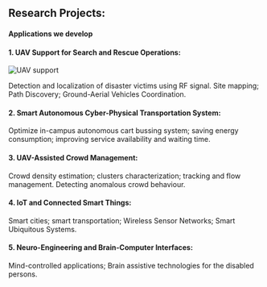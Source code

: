 ## Research Projects: <h4> Applications we develop </h4>

#### 1. UAV Support for Search and Rescue Operations:
![UAV support](https://user-images.githubusercontent.com/60743412/74014657-9288e580-49a8-11ea-8d5a-626e1a4186f9.png)

Detection and localization  of disaster victims using RF signal. Site mapping; Path Discovery; Ground-Aerial Vehicles Coordination.
#### 2. Smart Autonomous Cyber-Physical Transportation System: 
Optimize in-campus autonomous cart bussing system; saving energy consumption; improving service availability and waiting time.
#### 3. UAV-Assisted Crowd Management: 
Crowd density estimation; clusters characterization; tracking and flow management. Detecting  anomalous crowd behaviour.
#### 4. IoT and Connected Smart Things: 
Smart cities; smart transportation; Wireless Sensor Networks; Smart Ubiquitous Systems.
#### 5. Neuro-Engineering and Brain-Computer Interfaces: 
Mind-controlled applications; Brain assistive technologies for the disabled persons. 

